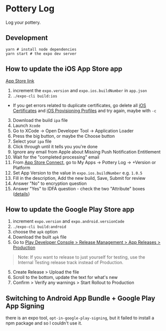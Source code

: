 # Pottery Log

Log your pottery.

## Development

```
yarn # install node dependencies
yarn start # the expo dev server
```

## How to update the iOS App Store app

[App Store link](https://apps.apple.com/us/app/pottery-log/id1457629627)

1. increment the `expo.version` and `expo.ios.buildNumber` in `app.json`
2. `./expo-cli build:ios`

- If you get errors related to duplicate certificates, go delete all [iOS Certificates](https://developer.apple.com/account/ios/certificate/) and [iOS Provisioning Profiles](https://developer.apple.com/account/ios/profile/) and try again, maybe with `-c`

3. Download the build `ipa` file
4. Launch `Xcode`
5. Go to XCode -> Open Developer Tool -> Application Loader
6. Press the big button, or maybe the Choose button
7. Select your `ipa` file
8. Click through until it tells you you're done
9. Ignore any email from Apple about Missing Push Notification Entitlement
10. Wait for the "completed processing" email
11. From [App Store Connect](https://appstoreconnect.apple.com/), go to My Apps -> Pottery Log -> +Version or Platform
12. Set App Version to the value in `expo.ios.buildNumber` e.g. `1.0.5`
13. Fill in the description, Add the new build, Save, Submit for review
14. Answer "No" to encryption question
15. Answer "Yes" to IDFA question - check the two "Attribute" boxes ([details](https://docs.expo.io/versions/latest/distribution/app-stores/#ios-specific-guidelines)}

## How to update the Google Play Store app

1. increment `expo.version` and `expo.android.versionCode`
2. `./expo-cli build:android`
3. choose the `apk` option
3. Download the built `apk` file
4. Go to [Play Developer Console > Release Management > App Releases > Production](https://play.google.com/apps/publish/?account=7386843897399770359#ManageReleaseTrackPlace:p=com.jesskenney.pottery_log&appid=4975800948334149640&releaseTrackId=4699032239426232860)
> Note: If you want to release to just yourself for testing, use the Internal Testing release track instead of Production.
5. Create Release > Upload the file
6. Scroll to the bottom, update the text for what's new
7. Confirm > Verify any warnings > Start Rollout to Production

## Switching to Android App Bundle + Google Play App Signing

there is an expo tool, `opt-in-google-play-signing`, but it failed to install a npm package and so I couldn't use it.
